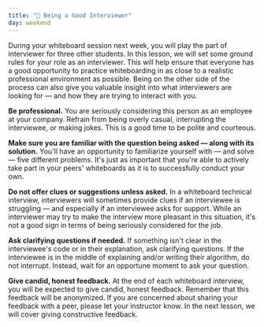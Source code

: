 ```yaml
---
title: "📓 Being a Good Interviewer"
day: weekend
---
```


During your whiteboard session next week, you will play the part of interviewer for three other students. In this lesson, we will set some ground rules for your role as an interviewer. This will help ensure that everyone has a good opportunity to practice whiteboarding in as close to a realistic professional environment as possible. Being on the other side of the process can also give you valuable insight into what interviewers are looking for — and how they are trying to interact with you.

**Be professional.** You are seriously considering this person as an employee at your company. Refrain from being overly casual, interrupting the interviewee, or making jokes. This is a good time to be polite and courteous.

**Make sure you are familiar with the question being asked — along with its solution.** You'll have an opportunity to familiarize yourself with — and solve — five different problems. It's just as important that you're able to actively take part in your peers' whiteboards as it is to successfully conduct your own.

**Do not offer clues or suggestions unless asked.** In a whiteboard technical interview, interviewers will sometimes provide clues if an interviewee is struggling — and especially if an interviewee asks for support. While an interviewer may try to make the interview more pleasant in this situation, it's not a good sign in terms of being seriously considered for the job.

**Ask clarifying questions if needed.** If something isn't clear in the interviewee's code or in their explanation, ask clarifying questions. If the interviewee is in the middle of explaining and/or writing their algorithm, do not interrupt. Instead, wait for an opportune moment to ask your question.

**Give candid, honest feedback.** At the end of each whiteboard interview, you will be expected to give candid, honest feedback. Remember that this feedback will be anonymized. If you are concerned about sharing your feedback with a peer, please let your instructor know. In the next lesson, we will cover giving constructive feedback.
